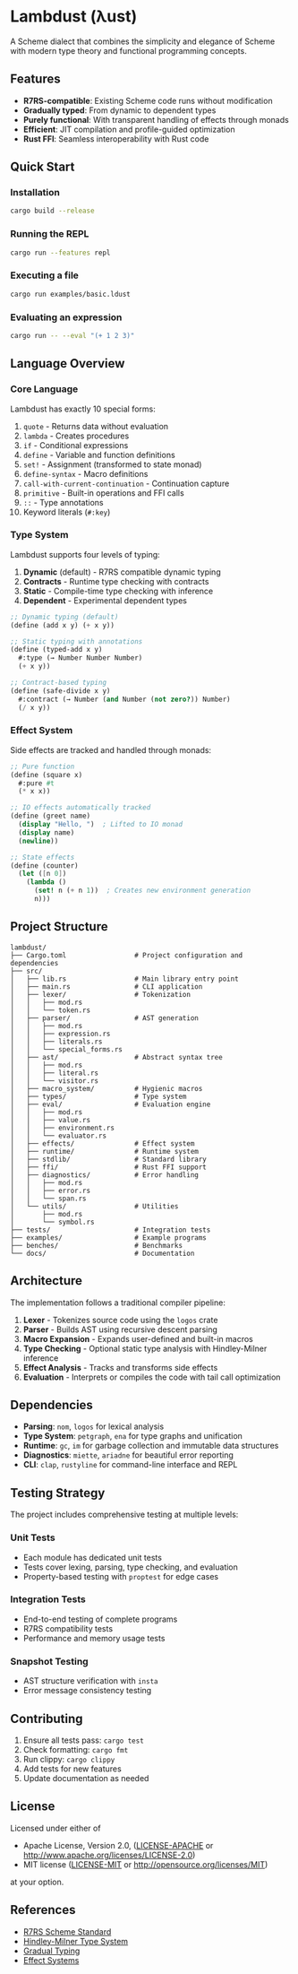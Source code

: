 # Lambdust (λust)

A Scheme dialect that combines the simplicity and elegance of Scheme with modern type theory and functional programming concepts.

## Features

- **R7RS-compatible**: Existing Scheme code runs without modification
- **Gradually typed**: From dynamic to dependent types
- **Purely functional**: With transparent handling of effects through monads
- **Efficient**: JIT compilation and profile-guided optimization
- **Rust FFI**: Seamless interoperability with Rust code

## Quick Start

### Installation

```bash
cargo build --release
```

### Running the REPL

```bash
cargo run --features repl
```

### Executing a file

```bash
cargo run examples/basic.ldust
```

### Evaluating an expression

```bash
cargo run -- --eval "(+ 1 2 3)"
```

## Language Overview

### Core Language

Lambdust has exactly 10 special forms:

1. `quote` - Returns data without evaluation
2. `lambda` - Creates procedures
3. `if` - Conditional expressions
4. `define` - Variable and function definitions
5. `set!` - Assignment (transformed to state monad)
6. `define-syntax` - Macro definitions
7. `call-with-current-continuation` - Continuation capture
8. `primitive` - Built-in operations and FFI calls
9. `::` - Type annotations
10. Keyword literals (`#:key`)

### Type System

Lambdust supports four levels of typing:

1. **Dynamic** (default) - R7RS compatible dynamic typing
2. **Contracts** - Runtime type checking with contracts
3. **Static** - Compile-time type checking with inference
4. **Dependent** - Experimental dependent types

```scheme
;; Dynamic typing (default)
(define (add x y) (+ x y))

;; Static typing with annotations
(define (typed-add x y)
  #:type (→ Number Number Number)
  (+ x y))

;; Contract-based typing
(define (safe-divide x y)
  #:contract (→ Number (and Number (not zero?)) Number)
  (/ x y))
```

### Effect System

Side effects are tracked and handled through monads:

```scheme
;; Pure function
(define (square x)
  #:pure #t
  (* x x))

;; IO effects automatically tracked
(define (greet name)
  (display "Hello, ")  ; Lifted to IO monad
  (display name)
  (newline))

;; State effects
(define (counter)
  (let ([n 0])
    (lambda ()
      (set! n (+ n 1))  ; Creates new environment generation
      n)))
```

## Project Structure

```
lambdust/
├── Cargo.toml                 # Project configuration and dependencies
├── src/
│   ├── lib.rs                 # Main library entry point
│   ├── main.rs                # CLI application
│   ├── lexer/                 # Tokenization
│   │   ├── mod.rs
│   │   └── token.rs
│   ├── parser/                # AST generation
│   │   ├── mod.rs
│   │   ├── expression.rs
│   │   ├── literals.rs
│   │   └── special_forms.rs
│   ├── ast/                   # Abstract syntax tree
│   │   ├── mod.rs
│   │   ├── literal.rs
│   │   └── visitor.rs
│   ├── macro_system/          # Hygienic macros
│   ├── types/                 # Type system
│   ├── eval/                  # Evaluation engine
│   │   ├── mod.rs
│   │   ├── value.rs
│   │   ├── environment.rs
│   │   └── evaluator.rs
│   ├── effects/               # Effect system
│   ├── runtime/               # Runtime system
│   ├── stdlib/                # Standard library
│   ├── ffi/                   # Rust FFI support
│   ├── diagnostics/           # Error handling
│   │   ├── mod.rs
│   │   ├── error.rs
│   │   └── span.rs
│   └── utils/                 # Utilities
│       ├── mod.rs
│       └── symbol.rs
├── tests/                     # Integration tests
├── examples/                  # Example programs
├── benches/                   # Benchmarks
└── docs/                      # Documentation
```

## Architecture

The implementation follows a traditional compiler pipeline:

1. **Lexer** - Tokenizes source code using the `logos` crate
2. **Parser** - Builds AST using recursive descent parsing
3. **Macro Expansion** - Expands user-defined and built-in macros
4. **Type Checking** - Optional static type analysis with Hindley-Milner inference
5. **Effect Analysis** - Tracks and transforms side effects
6. **Evaluation** - Interprets or compiles the code with tail call optimization

## Dependencies

- **Parsing**: `nom`, `logos` for lexical analysis
- **Type System**: `petgraph`, `ena` for type graphs and unification
- **Runtime**: `gc`, `im` for garbage collection and immutable data structures
- **Diagnostics**: `miette`, `ariadne` for beautiful error reporting
- **CLI**: `clap`, `rustyline` for command-line interface and REPL

## Testing Strategy

The project includes comprehensive testing at multiple levels:

### Unit Tests
- Each module has dedicated unit tests
- Tests cover lexing, parsing, type checking, and evaluation
- Property-based testing with `proptest` for edge cases

### Integration Tests
- End-to-end testing of complete programs
- R7RS compatibility tests
- Performance and memory usage tests

### Snapshot Testing
- AST structure verification with `insta`
- Error message consistency testing

## Contributing

1. Ensure all tests pass: `cargo test`
2. Check formatting: `cargo fmt`
3. Run clippy: `cargo clippy`
4. Add tests for new features
5. Update documentation as needed

## License

Licensed under either of

- Apache License, Version 2.0, ([LICENSE-APACHE](LICENSE-APACHE) or http://www.apache.org/licenses/LICENSE-2.0)
- MIT license ([LICENSE-MIT](LICENSE-MIT) or http://opensource.org/licenses/MIT)

at your option.

## References

- [R7RS Scheme Standard](https://small.r7rs.org/)
- [Hindley-Milner Type System](https://en.wikipedia.org/wiki/Hindley%E2%80%93Milner_type_system)
- [Gradual Typing](https://en.wikipedia.org/wiki/Gradual_typing)
- [Effect Systems](https://en.wikipedia.org/wiki/Effect_system)